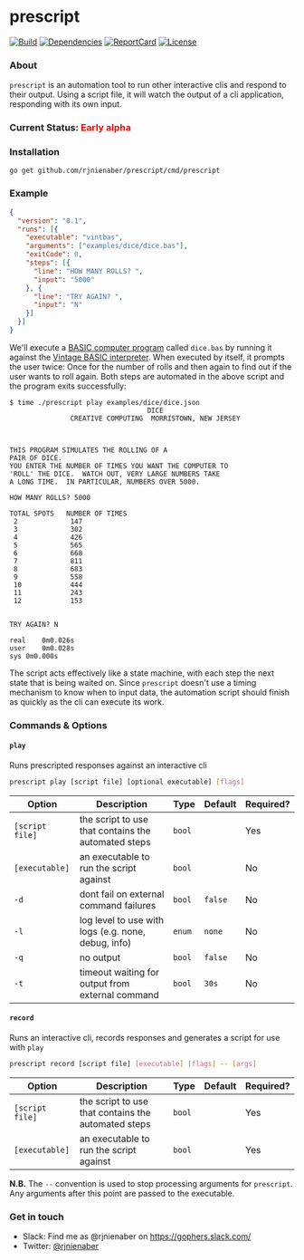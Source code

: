 # prescript
[![Build](https://img.shields.io/github/workflow/status/rjnienaber/prescript/ci)]()
[![Dependencies](https://img.shields.io/librariesio/github/rjnienaber/prescript)]()
[![ReportCard](https://goreportcard.com/badge/github.com/rjnienaber/prescript)]()
[![License](https://img.shields.io/github/license/rjnienaber/prescript)]()

### About
`prescript` is an automation tool to run other interactive clis and respond to their output. Using 
a script file, it will watch the output of a cli application, responding with its own input. 

### Current Status: <span style="color: red; font-weight: bold">Early alpha</span>

### Installation

```
go get github.com/rjnienaber/prescript/cmd/prescript
```

### Example

```json
{
  "version": "0.1",
  "runs": [{
    "executable": "vintbas",
    "arguments": ["examples/dice/dice.bas"],
    "exitCode": 0,
    "steps": [{
      "line": "HOW MANY ROLLS? ",
      "input": "5000"
    }, {
      "line": "TRY AGAIN? ",
      "input": "N"
    }]
  }]
}
```

We'll execute a [BASIC computer program](https://github.com/coding-horror/basic-computer-games/tree/main/33%20Dice) 
called `dice.bas` by running it against the [Vintage BASIC interpreter](http://www.vintage-basic.net/download.html).
When executed by itself, it prompts the user twice: Once for the number of rolls and then again
to find out if the user wants to roll again. Both steps are automated in the above script and
the program exits successfully:

```
$ time ./prescript play examples/dice/dice.json 
                                  DICE
               CREATIVE COMPUTING  MORRISTOWN, NEW JERSEY



THIS PROGRAM SIMULATES THE ROLLING OF A
PAIR OF DICE.
YOU ENTER THE NUMBER OF TIMES YOU WANT THE COMPUTER TO
'ROLL' THE DICE.  WATCH OUT, VERY LARGE NUMBERS TAKE
A LONG TIME.  IN PARTICULAR, NUMBERS OVER 5000.

HOW MANY ROLLS? 5000

TOTAL SPOTS   NUMBER OF TIMES
 2             147 
 3             302 
 4             426 
 5             565 
 6             668 
 7             811 
 8             683 
 9             558 
 10            444 
 11            243 
 12            153 


TRY AGAIN? N

real	0m0.026s
user	0m0.028s
sys	0m0.000s
```

The script acts effectively like a state machine, with each step the next state that is being 
waited on. Since `prescript` doesn't use a timing mechanism to know when to input data, the 
automation script should finish as quickly as the cli can execute its work.

### Commands & Options
#### `play`

Runs prescripted responses against an interactive cli

```bash
prescript play [script file] [optional executable] [flags]
```

| Option | Description                                                               | Type   | Default | Required? |
| ------ | ------------------------------------------------------------------------- | ------ | ------- | --------- |
| `[script file]`         | the script to use that contains the automated steps      | `bool` |         | Yes       |
| `[executable]`          | an executable to run the script against                  | `bool` |         | No        |
| `-d`                    | dont fail on external command failures                   | `bool` | `false` | No        |
| `-l`                    | log level to use with logs (e.g. none, debug, info)      | `enum` | `none`  | No        |
| `-q`                    | no output                                                | `bool` | `false` | No        |
| `-t`                    | timeout waiting for output from external command         | `bool` | `30s  ` | No        |

#### `record`

Runs an interactive cli, records responses and generates a script for use with `play`

```bash
prescript record [script file] [executable] [flags] -- [args]
```

| Option | Description                                                               | Type   | Default | Required? |
| ------ | ------------------------------------------------------------------------- | ------ | ------- | --------- |
| `[script file]`         | the script to use that contains the automated steps      | `bool` |         | Yes       |
| `[executable]` | an executable to run the script against                  | `bool` |         | Yes        |

**N.B.** The `--` convention is used to stop processing arguments for `prescript`. Any arguments after
this point are passed to the executable.

### Get in touch
* Slack: Find me as @rjnienaber on https://gophers.slack.com/ 
* Twitter: [@rjnienaber](https://twitter.com/rjnienaber)
